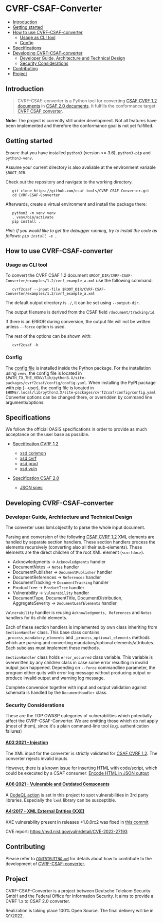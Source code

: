# CVRF-CSAF-Converter

<!-- TOC depthfrom:2 depthto:3 -->

- [Introduction](#introduction)
- [Getting started](#getting-started)
- [How to use CVRF-CSAF-converter](#how-to-use-cvrf-csaf-converter)
    - [Usage as CLI tool](#usage-as-cli-tool)
    - [Config](#config)
- [Specifications](#specifications)
- [Developing CVRF-CSAF-converter](#developing-cvrf-csaf-converter)
    - [Developer Guide, Architecture and Technical Design](#developer-guide-architecture-and-technical-design)
    - [Security Considerations](#security-considerations)
- [Contributing](#contributing)
- [Project](#project)

<!-- /TOC -->

## Introduction

> CVRF-CSAF-converter is a Python tool for converting [CSAF CVRF 1.2 documents](https://docs.oasis-open.org/csaf/csaf-cvrf/v1.2/cs01/csaf-cvrf-v1.2-cs01.html) in [CSAF 2.0 documents](https://docs.oasis-open.org/csaf/csaf/v2.0/csaf-v2.0.html). It fulfills the conformance target [CVRF CSAF converter](https://docs.oasis-open.org/csaf/csaf/v2.0/csaf-v2.0.html#915-conformance-clause-5-cvrf-csaf-converter).

**Note**: The project is currently still under development. Not all features have been implemented and therefore the conformance goal is not yet fulfilled.

## Getting started

Ensure that you have installed `python3` (version >= 3.6), `python3-pip` and `python3-venv`.

Assume your current directory is also avaliable at the environment variable `$ROOT_DIR`.

Check out the repository and navigate to the working directory.

```shell script
   git clone https://github.com/csaf-tools/CVRF-CSAF-Converter.git
   cd CVRF-CSAF-Converter
```

Afterwards, create a virtual environment and install the package there:

```shell script
   python3 -m venv venv
   . venv/bin/activate
   pip install .
```

_Hint: If you would like to get the debugger running, try to install the code as follows: `pip install -e .`_

## How to use CVRF-CSAF-converter

### Usage as CLI tool

To convert the CVRF CSAF 1.2 document `$ROOT_DIR/CVRF-CSAF-Converter/examples/1.2/cvrf_example_a.xml` use the following command:

```shell script
   cvrf2csaf --input-file $ROOT_DIR/CVRF-CSAF-Converter/examples/1.2/cvrf_example_a.xml
```

The default output directory is `./`, it can be set using `--output-dir`. 

The output filename is derived from the CSAF field `/document/tracking/id`.

If there is an ERROR during conversion, the output file will not be written unless `--force` option is used.

The rest of the options can be shown with:

```shell script
   cvrf2csaf -h
```

### Config

The [config file](https://github.com/csaf-tools/CVRF-CSAF-Converter/blob/main/cvrf2csaf/config/config.yaml) is installed inside the Python package.
For the installation using `venv`, the config file is located in `$PATH_TO_THE_VENV/lib/python3.X/site-packages/cvrf2csaf/config/config.yaml`.
When installing the PyPI package with pip (--user), the config file is located in `$HOME/.local/lib/python3.X/site-packages/cvrf2csaf/config/config.yaml`
Converter options can be changed there, or overridden by command line arguments/options.

## Specifications

We follow the official OASIS specifications in order to provide as much acceptance on the user base as possible.

- [Specification CVRF 1.2](http://docs.oasis-open.org/csaf/csaf-cvrf/v1.2/cs01/csaf-cvrf-v1.2-cs01.html)
  - [xsd common](http://docs.oasis-open.org/csaf/ns/csaf-cvrf/v1.2/common)
  - [xsd cvrf](http://docs.oasis-open.org/csaf/ns/csaf-cvrf/v1.2/cvrf)
  - [xsd prod](http://docs.oasis-open.org/csaf/ns/csaf-cvrf/v1.2/prod)
  - [xsd vuln](http://docs.oasis-open.org/csaf/ns/csaf-cvrf/v1.2/vuln)

- [Specification CSAF 2.0](https://docs.oasis-open.org/csaf/csaf/v2.0/csaf-v2.0.html)
  - [JSON spec](https://docs.oasis-open.org/csaf/csaf/v2.0/schemas/csaf_json_schema.json)

## Developing CVRF-CSAF-converter

### Developer Guide, Architecture and Technical Design

The converter uses lxml.objectify to parse the whole input document.

Parsing and conversion of the following [CSAF CVRF 1.2](https://docs.oasis-open.org/csaf/csaf-cvrf/v1.2/cs01/csaf-cvrf-v1.2-cs01.html) XML elements are handled by separate section handlers. These section handlers process the elements recursively (converting also all their sub-elements). These elements are the direct children of the root XML element (`<cvrfdoc>`).
 - Acknowledgments -> `Acknowledgments` handler
 - DocumentNotes -> `Notes` handler
 - DocumentPublisher -> `DocumentPublisher` handler
 - DocumentReferences -> `References` handler
 - DocumentTracking -> `DocumentTracking` handler
 - ProductTree -> `ProductTree` handler
 - Vulnerability -> `Vulnerability` handler
 - DocumentType, DocumentTitle, DocumentDistribution, AggregateSeverity -> `DocumentLeafElements` handler

`Vulnerability` handler is reusing `Acknowledgments, References` and `Notes` handlers for its child elements.

Each of these section handlers is implemented by own class inheriting from `SectionHandler` class.
This base class contains `_process_mandatory_elements` and `_process_optional_elements` methods 
which are parsing and converting mandatory/optional elements/attributes. Each subclass must implement these methods.

`SectionHandler` class holds `error_occurred` class variable. This variable is overwritten by any children class in case 
some error resulting in invalid output json happened. Depending on `--force` commandline parameter, the program
either quits with error log message without producing output or produce invalid output and warning log message.

Complete conversion together with input and output validation against schemata is handled by the `DocumentHandler` class. 


### Security Considerations

These are the TOP OWASP categories of vulnerabilities which potentially affect the CVRF-CSAF-Converter.
We are omitting those which do not apply (most of them), since it's a plain command-line tool (e.g. authentication failures)

#### [A03:2021 – Injection](https://owasp.org/Top10/A03_2021-Injection/)
The XML input for the converter is strictly validated for [CSAF CVRF 1.2](https://docs.oasis-open.org/csaf/csaf-cvrf/v1.2/cs01/csaf-cvrf-v1.2-cs01.html). The converter rejects invalid inputs.

However, there is a known issue for inserting HTML with code/script, which could be executed by a CSAF consumer: 
[Encode HTML in JSON output](https://github.com/csaf-tools/CVRF-CSAF-Converter/issues/5)

#### [A06:2021 - Vulnerable and Outdated Components](https://owasp.org/Top10/A06_2021-Vulnerable_and_Outdated_Components/)
A [CodeQL action](https://github.com/csaf-tools/CVRF-CSAF-Converter/blob/main/.github/workflows/codeql-analysis.yml) is set in this project to spot vulnerabilities in 3rd party libraries.
Especially the `lxml` library can be susceptible.

#### [A4:2017 - XML External Entities (XXE)](https://owasp.org/www-project-top-ten/2017/A4_2017-XML_External_Entities_(XXE))
XXE vulnerability present in releases <1.0.0rc2 was fixed in [this commit](https://github.com/csaf-tools/CVRF-CSAF-Converter/commit/ff20a6c00245b064ceb6840dab0cd95a82fbec49)

CVE report: https://nvd.nist.gov/vuln/detail/CVE-2022-27193


## Contributing

Please refer to [`CONTRIBUTING.md`](CONTRIBUTING.md) for details about how to contribute to the development of [CVRF-CSAF-converter](https://github.com/csaf-tools/CVRF-CSAF-converter).

## Project

CVRF-CSAF-Converter is a project between Deutsche Telekom Security GmbH and the Federal Office for Information Security. It aims to provide a CVRF 1.x to CSAF 2.0 converter.

Realization is taking place 100% Open Source. The final delivery will be in Q1/2022.
